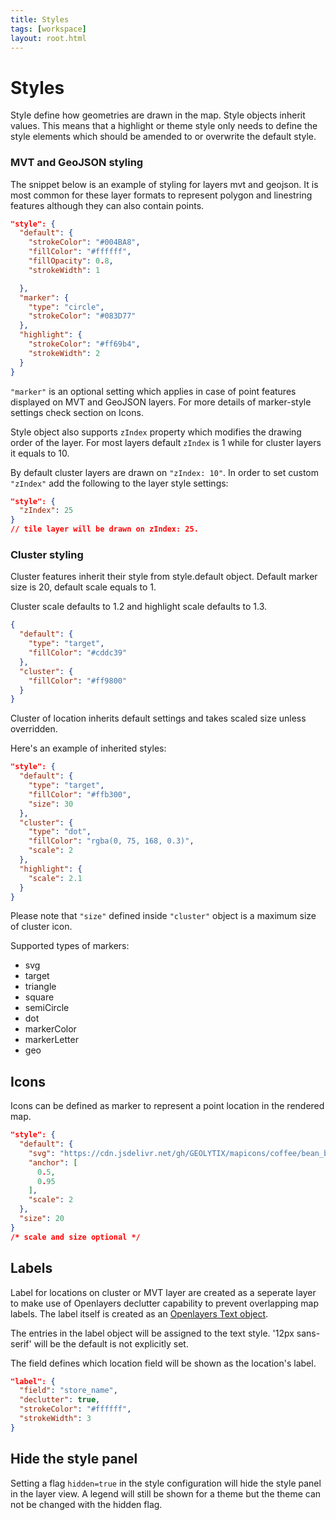 ```yaml
---
title: Styles
tags: [workspace]
layout: root.html
---
```


# Styles

Style define how geometries are drawn in the map. Style objects inherit values. This means that a highlight or theme style only needs to define the style elements which should be amended to or overwrite the default style.

### MVT and GeoJSON styling

The snippet below is an example of styling for layers mvt and geojson. It is most common for these layer formats to represent polygon and linestring features although they can also contain points.

```json
"style": {
  "default": {
    "strokeColor": "#004BA8",
    "fillColor": "#ffffff",
    "fillOpacity": 0.8,
    "strokeWidth": 1

  },
  "marker": {
    "type": "circle",
    "strokeColor": "#083D77"
  },
  "highlight": {
    "strokeColor": "#ff69b4",
    "strokeWidth": 2
  }
}
```

`"marker"` is an optional setting which applies in case of point features displayed on MVT and GeoJSON layers. For more details of marker-style settings check section on Icons. 

Style object also supports `zIndex` property which modifies the drawing order of the layer.
For most layers default `zIndex` is 1 while for cluster layers it equals to 10.

By default cluster layers are drawn on `"zIndex: 10"`. In order to set custom `"zIndex"` add the following to the layer style settings:

```json
"style": {
  "zIndex": 25
}
// tile layer will be drawn on zIndex: 25.
```

### Cluster styling

Cluster features inherit their style from style.default object.
Default marker size is 20, default scale equals to 1.

Cluster scale defaults to 1.2 and highlight scale defaults to 1.3. 

```json
{
  "default": {
    "type": "target",
    "fillColor": "#cddc39"
  },
  "cluster": {
    "fillColor": "#ff9800"
  }
}
```

Cluster of location inherits default settings and takes scaled size unless overridden.

Here's an example of inherited styles:

```json
"style": {
  "default": {
    "type": "target",
    "fillColor": "#ffb300",
    "size": 30
  },
  "cluster": {
    "type": "dot",
    "fillColor": "rgba(0, 75, 168, 0.3)",
    "scale": 2
  },
  "highlight": {
    "scale": 2.1
  }
}
```

Please note that `"size"` defined inside `"cluster"` object is a maximum size of cluster icon.

Supported types of markers:

* svg
* target
* triangle
* square
* semiCircle
* dot
* markerColor
* markerLetter
* geo


## Icons

Icons can be defined as marker to represent a point location in the rendered map.

```json
"style": {
  "default": {
    "svg": "https://cdn.jsdelivr.net/gh/GEOLYTIX/mapicons/coffee/bean_blue.svg",
    "anchor": [
      0.5,
      0.95
    ],
    "scale": 2
  },
  "size": 20
}
/* scale and size optional */
```

## Labels

Label for locations on cluster or MVT layer are created as a seperate layer to make use of Openlayers declutter capability to prevent overlapping map labels. The label itself is created as an [Openlayers Text object](https://openlayers.org/en/latest/apidoc/module-ol_style_Text.html).

The entries in the label object will be assigned to the text style. '12px sans-serif' will be the default is not explicitly set.

The field defines which location field will be shown as the location's label.

```json
"label": {
  "field": "store_name",
  "declutter": true,
  "strokeColor": "#ffffff",
  "strokeWidth": 3
}
```

## Hide the style panel

Setting a flag `hidden=true` in the style configuration will hide the style panel in the layer view. A legend will still be shown for a theme but the theme can not be changed with the hidden flag.
